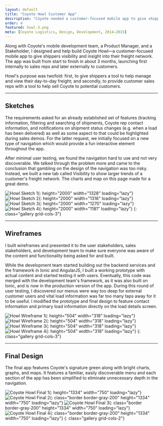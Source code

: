 ```yaml
---
layout: default
title: "Coyote Howl Customer App"
description: "Coyote needed a customer-focused mobile app to give shippers visibility and insight into their freight network."
order: 4
featured: howl-3.png
meta: [Coyote Logistics, Design, Development, 2014–2015]
---
```


Along with Coyote's mobile development team, a Product Manager, and a Stakeholder, I designed and help build Coyote Howl&mdash;a customer-focused mobile app to give shippers visibility and insight into their freight network. The app was built from start to finish in about 3 months, launching first internally to sales reps and later externally to customers.

Howl's purpose was twofold: first, to give shippers a tool to help manage and view their day-to-day freight; and secondly, to provide customer sales reps with a tool to help sell Coyote to potential customers.

---

## Sketches

The requirements asked for an already established set of features (tracking information, filtering and searching of shipments, Coyote rep contact information, and notifications on shipment status changes (e.g. when a load has been delivered) as well as some aspect to that could be highlighted during sales demos. For the latter request, we initially focused on a new type of navigation which would provide a fun interactive element throughout the app.

After minimal user testing, we found the navigation hard to use and not very discoverable. We talked through the problem more and came to the conclusion that gambling on the design of the navigation was too risky. Instead, we built a new tab called Visibility to show larger trends of a customer's freight network. The charts and map on this page made for a great demo.

![Howl Sketch 1](/images/projects/howl-sketch-1.jpg){: height="2000" width="1328" loading="lazy"}
![Howl Sketch 2](/images/projects/howl-sketch-3.jpg){: height="2000" width="1316" loading="lazy"}
![Howl Sketch 3](/images/projects/howl-sketch-2.jpg){: height="2000" width="1270" loading="lazy"}
![Howl Sketch 4](/images/projects/howl-sketch-4.jpg){: height="2000" width="1181" loading="lazy"}
{: class="gallery grid-cols-3"}

---

## Wireframes

I built wireframes and presented it to the user stakeholders, sales stakeholders, and development team to make sure everyone was aware of the content and functionality being asked for and built.

While the development team started building out the backend services and the framework in Ionic and AngularJS, I built a working prototype with actual content and started testing it with users. Eventually, this code was merged with the development team's framework, as it was also built on Ionic, and is now in the production version of the app. During this round of user testing, I discovered our menus were way too deep for external customer users and vital load information was far too many taps away for it to be useful. I modified the prototype and final design to feature contact information and primary load information directly on the load details screen.

![Howl Wireframe 1](/images/projects/howl-wf-1.png){: height="504" width="318" loading="lazy"}
![Howl Wireframe 2](/images/projects/howl-wf-3.png){: height="504" width="318" loading="lazy"}
![Howl Wireframe 3](/images/projects/howl-wf-2.png){: height="504" width="318" loading="lazy"}
![Howl Wireframe 4](/images/projects/howl-wf-4.png){: height="504" width="318" loading="lazy"}
{: class="gallery grid-cols-3"}

---

## Final Design

The final app features Coyote's signature green along with bright charts, graphs, and maps. It features a familiar, easily discoverable menu and each section of the app has been simplified to eliminate unnecessary depth in the navigation.

![Coyote Howl Final 1](/images/projects/howl-1.png){: height="1334" width="750" loading="lazy"}
![Coyote Howl Final 2](/images/projects/howl-2.png){: class="border border-gray-200" height="1334" width="750" loading="lazy"}
![Coyote Howl Final 3](/images/projects/howl-3.png){: class="border border-gray-200" height="1334" width="750" loading="lazy"}
![Coyote Howl Final 4](/images/projects/howl-4.png){: class="border border-gray-200" height="1334" width="750" loading="lazy"}
{: class="gallery grid-cols-2"}

